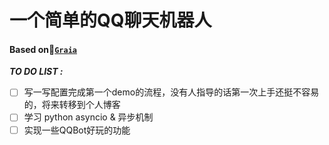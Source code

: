 # 一个简单的QQ聊天机器人

#### Based on:link:[`Graia`](https://github.com/GraiaProject/Application)

***TO DO LIST :***
- [ ] 写一写配置完成第一个demo的流程，没有人指导的话第一次上手还挺不容易的，将来转移到个人博客
- [ ] 学习 python asyncio & 异步机制
- [ ] 实现一些QQBot好玩的功能
